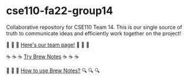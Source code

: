 # cse110-fa22-group14
Collaborative repository for CSE110 Team 14. This is our single source of truth to communicate ideas and efficiently work together on the project!

:small_blue_diamond: :small_blue_diamond: :small_blue_diamond: [Here's our team page!](https://cse110-fa22-group14.github.io/cse110-fa22-group14/admin/team.html) :small_blue_diamond: :small_blue_diamond: :small_blue_diamond:

:coffee: :coffee: :coffee: [Try Brew Notes](https://cse110-fa22-group14.github.io/cse110-fa22-group14/source/index.html) :coffee: :coffee: :coffee:

:mag_right: :mag_right: :mag_right: [How to use Brew Notes?](https://cse110-fa22-group14.github.io/cse110-fa22-group14/source/guidance.html) :mag: :mag: :mag:

